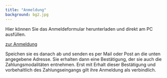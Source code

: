 ```yaml
---
title: "Anmeldung"
background: bg2.jpg
---
```


Hier können Sie das Anmeldeformular herunterladen und direkt am PC ausfüllen.

<a href="assets/images/IWF_Anmeldung 2025.pdf" class="btn btn-outline-inverse btn-sm">zur Anmeldung</a>

Speichen sie es danach ab und senden es per Mail oder Post an die unten angegebene Adresse. 
Sie erhalten dann eine Bestätigung, der sie auch die Zahlungsmodalitäten entnehmen. Erst mit Erhalt dieser Bestätigung und vorbehaltlich des Zahlungseingangs gilt ihre Anmeldung als verbindlich.
